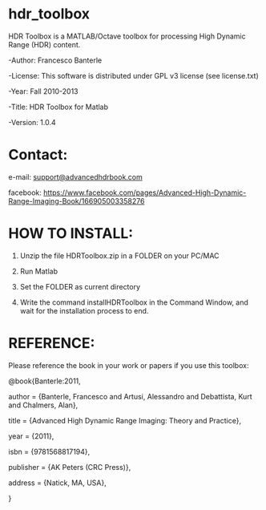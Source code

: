 hdr_toolbox
===========

HDR Toolbox is a MATLAB/Octave toolbox for processing High Dynamic Range (HDR) content.

-Author: Francesco Banterle

-License: This software is distributed under GPL v3 license (see license.txt)

-Year: Fall 2010-2013

-Title: HDR Toolbox for Matlab

-Version: 1.0.4

Contact:
========
e-mail: support@advancedhdrbook.com

facebook: https://www.facebook.com/pages/Advanced-High-Dynamic-Range-Imaging-Book/166905003358276


HOW TO INSTALL:
===============
1) Unzip the file HDRToolbox.zip in a FOLDER on your PC/MAC

2) Run Matlab

3) Set the FOLDER as current directory

4) Write the command installHDRToolbox in the Command Window, and wait for the installation process to end.


REFERENCE:
==========
Please reference the book in your work or papers if you use this toolbox:

@book{Banterle:2011,

author = {Banterle, Francesco and Artusi, Alessandro and Debattista, Kurt and Chalmers, Alan},

title = {Advanced High Dynamic Range Imaging: Theory and Practice},

year = {2011},

isbn = {9781568817194},

publisher = {AK Peters (CRC Press)},

address = {Natick, MA, USA},

}
